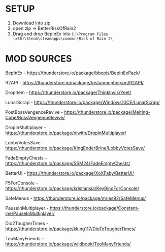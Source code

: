 # SETUP
1) Download into zip
2) open zip -> BetterRiskOfRain2
3) Drag and drop BepInEx into `C:\Program Files (x86)\Steam\steamapps\common\Risk of Rain 2\`


# MOD SOURCES

BepInEx - https://thunderstore.io/package/bbepis/BepInExPack/

R2API - https://thunderstore.io/package/tristanmcpherson/R2API/

DropItem - https://thunderstore.io/package/ThinkInvis/Yeet/

LunarScrap - https://thunderstore.io/package/Windows10CE/LunarScrap/

PostBossVengenceRevive - https://thunderstore.io/package/Melting-Cube/BossVengenceRevive/

DropInMultiplayer - https://thunderstore.io/package/niwith/DropinMultiplayer/

LobbyVotesSave - https://thunderstore.io/package/KingEnderBrine/LobbyVotesSave/

FadeEmptyChests - https://thunderstore.io/package/SSM24/FadeEmptyChests/

BetterUI - https://thunderstore.io/package/XoXFaby/BetterUI/

F5ForConsole - https://thunderstore.io/package/kristiansja/KeyBindForConsole/

SafeMenus - https://thunderstore.io/package/mries92/SafeMenus/

PauseInMultiplayer - https://thunderstore.io/package/Constant-ine/PauseInMultiplayer/

Dio2TougherTimes - https://thunderstore.io/package/kking117/DioToTougherTimes/

TooManyFriends - https://thunderstore.io/package/wildbook/TooManyFriends/
